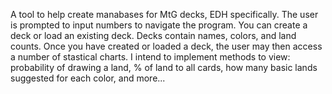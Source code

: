 A tool to help create manabases for MtG decks, EDH specifically. The user is prompted to input numbers to navigate the program. You can create a deck or load an existing deck. Decks contain names, colors, and land counts. Once you have created or loaded a deck,
the user may then access a number of stastical charts. I intend to implement methods to view: probability of drawing a land, % of land to all cards, how many basic lands suggested for each color, and more...
